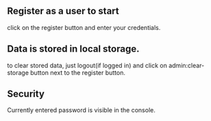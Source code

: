 ## Register as a user to start
 click on the register button and enter your credentials.
## Data is stored in local storage.
 to clear stored data, just logout(if logged in) and click on admin:clear-storage button next to the register button.
## Security
 Currently entered password is visible in the console.
